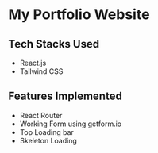 # My Portfolio Website

## Tech Stacks Used
- React.js
- Tailwind CSS

## Features Implemented
- React Router
- Working Form using getform.io
- Top Loading bar
- Skeleton Loading